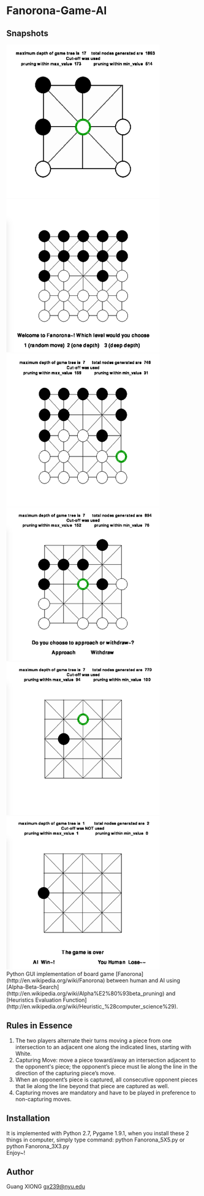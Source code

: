 # Fanorona-Game-AI

## Snapshots
<img src="./snapshots/33.png" width="400px" height="400px" />
<img src="./snapshots/1.png" width="400px" height="400px" />
<br><img src="./snapshots/1-5.png" width="400px" height="400px" />
<img src="./snapshots/2.png" width="400px" height="400px" />
<br><img src="./snapshots/3.png" width="400px" height="400px" />
<img src="./snapshots/4.png" width="400px" height="400px" />
<br>
Python GUI implementation of board game [Fanorona](http://en.wikipedia.org/wiki/Fanorona) between human and AI using [Alpha-Beta-Search](http://en.wikipedia.org/wiki/Alpha%E2%80%93beta_pruning) and [Heuristics Evaluation Function](http://en.wikipedia.org/wiki/Heuristic_%28computer_science%29). 

## Rules in Essence
1. The two players alternate their turns moving a piece from one intersection to an adjacent one along the indicated lines, starting with White.<br>
2. Capturing Move: move a piece toward/away an intersection adjacent to the opponent's piece; the opponent’s piece must lie along the line in the direction of the capturing piece’s move.
3. When an opponent’s piece is captured, all consecutive opponent pieces that lie along the line beyond that piece are captured as well.
4. Capturing moves are mandatory and have to be played in preference to non-capturing moves.

## Installation
It is implemented with Python 2.7, Pygame 1.9.1, when you install these 2 things in computer, simply type command: python Fanorona_5X5.py or python Fanorona_3X3.py <br>
Enjoy~!

## Author<br>
Guang XIONG  gx239@nyu.edu
